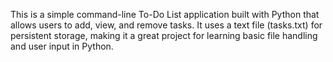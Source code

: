 This is a simple command-line To-Do List application built with Python that allows users to add, view, and remove tasks. It uses a text file (tasks.txt) for persistent storage, making it a great project for learning basic file handling and user input in Python.
